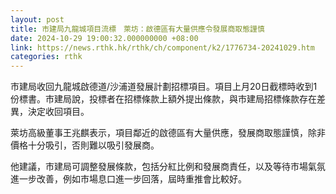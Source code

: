 ```yaml
---
layout: post
title: 市建局九龍城項目流標　萊坊：啟德區有大量供應令發展商取態謹慎
date: 2024-10-29 19:00:32.000000000 +08:00
link: https://news.rthk.hk/rthk/ch/component/k2/1776734-20241029.htm
categories: rthk
---
```


市建局收回九龍城啟德道/沙浦道發展計劃招標項目。項目上月20日截標時收到1份標書。市建局說，投標者在招標條款上額外提出條款，與市建局招標條款存在差異，決定收回項目。

萊坊高級董事王兆麒表示，項目鄰近的啟德區有大量供應，發展商取態謹慎，除非價格十分吸引，否則難以吸引發展商。

他建議，市建局可調整發展條款，包括分紅比例和發展商責任，以及等待市場氣氛進一步改善，例如市場息口進一步回落，屆時重推會比較好。
